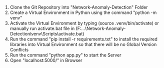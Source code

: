 1) Clone the Git Repository into "Network-Anomaly-Detection" Folder
2) Create a Virtual Environment in Python using the command "python -m venv"
3) Activate the Virtual Environment by typing (source .venv/bin/activate) or manually run activate.bat file in (F:\...\Network-Anomaly-Detection\venv\Scripts\activate.bat)
4) Run the command "pip install -r requirements.txt" to install the required libraries into Virtual Environment so that there will be no Global Version Conflicts
5) Run the command "python app.py" to start the Server
6) Open "localhost:5000/" in Browser

